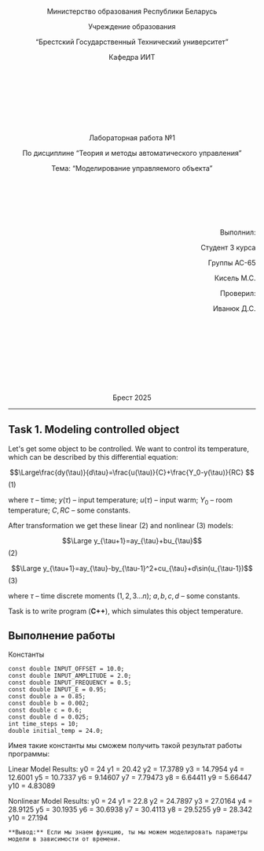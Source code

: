 <p align="center"> Министерство образования Республики Беларусь</p>
<p align="center">Учреждение образования</p>
<p align="center">“Брестский Государственный Технический университет”</p>
<p align="center">Кафедра ИИТ</p>
<br><br><br><br><br><br><br>
<p align="center">Лабораторная работа №1</p>
<p align="center">По дисциплине “Теория и методы автоматического управления”</p>
<p align="center">Тема: “Моделирование управляемого объекта”</p>
<br><br><br><br><br>
<p align="right">Выполнил:</p>
<p align="right">Студент 3 курса</p>
<p align="right">Группы АС-65</p>
<p align="right">Кисель М.С.</p>
<p align="right">Проверил:</p>
<p align="right">Иванюк Д.С.</p>
<br><br><br><br><br><br><br><br>
<p align="center">Брест 2025</p>

---
## Task 1. Modeling controlled object
Let's get some object to be controlled. We want to control its temperature, which can be described by this differential equation:

$$\Large\frac{dy(\tau)}{d\tau}=\frac{u(\tau)}{C}+\frac{Y_0-y(\tau)}{RC} $$ (1)

where $\tau$ – time; $y(\tau)$ – input temperature; $u(\tau)$ – input warm; $Y_0$ – room temperature; $C,RC$ – some constants.

After transformation we get these linear (2) and nonlinear (3) models:

$$\Large y_{\tau+1}=ay_{\tau}+bu_{\tau}$$ (2)

$$\Large y_{\tau+1}=ay_{\tau}-by_{\tau-1}^2+cu_{\tau}+d\sin(u_{\tau-1})$$ (3)

where $\tau$ – time discrete moments ($1,2,3{\dots}n$); $a,b,c,d$ – some constants.

Task is to write program (**С++**), which simulates this object temperature.

## Выполнение работы
Константы  
```
const double INPUT_OFFSET = 10.0;
const double INPUT_AMPLITUDE = 2.0;
const double INPUT_FREQUENCY = 0.5;
const double INPUT_E = 0.95;
const double a = 0.85;
const double b = 0.002;
const double c = 0.6;
const double d = 0.025;
int time_steps = 10;
double initial_temp = 24.0;
```
Имея такие константы мы сможем получить такой результат работы программы:

Linear Model Results:
y0 = 24
y1 = 20.42
y2 = 17.3789
y3 = 14.7954
y4 = 12.6001
y5 = 10.7337
y6 = 9.14607
y7 = 7.79473
y8 = 6.64411
y9 = 5.66447
y10 = 4.83089

Nonlinear Model Results:
y0 = 24
y1 = 22.8
y2 = 24.7897
y3 = 27.0164
y4 = 28.9125
y5 = 30.1935
y6 = 30.6938
y7 = 30.4113
y8 = 29.5255
y9 = 28.342
y10 = 27.194
```
**Вывод:** Если мы знаем функцию, ты мы можем моделировать параметры модели в зависимости от времени.
